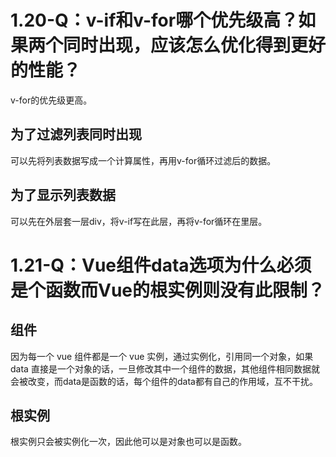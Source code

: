 # 1.20-Q：v-if和v-for哪个优先级高？如果两个同时出现，应该怎么优化得到更好的性能？
v-for的优先级更高。
## 为了过滤列表同时出现
可以先将列表数据写成一个计算属性，再用v-for循环过滤后的数据。
## 为了显示列表数据
可以先在外层套一层div，将v-if写在此层，再将v-for循环在里层。

# 1.21-Q：Vue组件data选项为什么必须是个函数而Vue的根实例则没有此限制？

## 组件
因为每一个 vue 组件都是一个 vue 实例，通过实例化，引用同一个对象，如果 data 直接是一个对象的话，一旦修改其中一个组件的数据，其他组件相同数据就会被改变，而data是函数的话，每个组件的data都有自己的作用域，互不干扰。

## 根实例
根实例只会被实例化一次，因此他可以是对象也可以是函数。